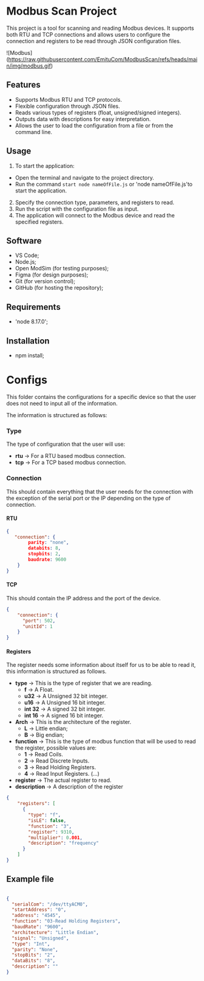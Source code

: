 # Modbus Scan Project

This project is a tool for scanning and reading Modbus devices. It supports both RTU and TCP connections and allows users to configure the connection and registers to be read through JSON configuration files.

![Modbus] (https://raw.githubusercontent.com/EmituCom/ModbusScan/refs/heads/main/img/modbus.gif)

## Features

- Supports Modbus RTU and TCP protocols.
- Flexible configuration through JSON files.
- Reads various types of registers (float, unsigned/signed integers).
- Outputs data with descriptions for easy interpretation.
- Allows the user to load the configuration from a file or from the command line.

## Usage

1. To start the application:
  - Open the terminal and navigate to the project directory.
  - Run the command `start node nameOfFile.js` or 'node nameOfFile.js'to start the application.
2. Specify the connection type, parameters, and registers to read.
3. Run the script with the configuration file as input.
4. The application will connect to the Modbus device and read the specified registers.


## Software

- VS Code;
- Node.js;
- Open ModSim (for testing purposes);
- Figma (for design purposes);
- Git (for version control);
- GitHub (for hosting the repository);

## Requirements

- 'node 8.17.0';

## Installation

- npm install;


# Configs

This folder contains the configurations for a specific device so that the user does not need to input
all of the information.

The information is structured as follows:


### Type

The type of configuration that the user will use:

* **rtu** -> For a RTU based modbus connection.
* **tcp** -> For a TCP based modbus connection.

### Connection

This should contain everything that the user needs for the connection with the exception of the serial port or the IP
depending on the type of connection.

#### RTU

```json
{
   "connection": {
        parity: "none",
        databits: 8,
        stopbits: 2,
        baudrate: 9600
    }
}

```

#### TCP

This should contain the IP address and the port of the device.


```json
{
    "connection": {
      "port": 502,
      "unitId": 1
    }
}
```

#### Registers

The register needs some information about itself for us to be able to read it, this information is
structured as follows.

* **type** -> This is the type of register that we are reading.
    * **f** -> A Float.
    * **u32** -> A Unsigned 32 bit integer.
    * **u16** -> A Unsigned 16 bit integer.
    * **int 32** -> A signed 32 bit integer.
    * **int 16** -> A signed 16 bit integer.
* **Arch** -> This is the architecture of the register.
    * **L** -> Little endian;
    * **B** -> Big endian;
* **function** -> This is the type of modbus function that will be used to read the register, possible values are:
    * **1** -> Read Coils.
    * **2** -> Read Discrete Inputs.
    * **3** -> Read Holding Registers.
    * **4** -> Read Input Registers.
    (...)
* **register** -> The actual register to read.
* **description** -> A description of the register

```json
{
    "registers": [
      {
        "type": "f",
        "isLE": false,
        "function": "3",
        "register": 9310,
        "multiplier": 0.001,
        "description": "frequency"
      }
    ]
}
```

## Example file


```json

{
  "serialCom": "/dev/ttyACM0",
  "startAddress": "0",
  "address": "4545",
  "function": "03-Read Holding Registers",
  "baudRate": "9600",
  "architecture": "Little Endian",
  "signal": "Unsigned",
  "type": "Int",
  "parity": "None",
  "stopBits": "2",
  "dataBits": "8",
  "description": ""
}



